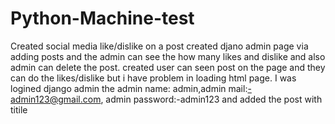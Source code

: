 # Python-Machine-test
Created social media like/dislike on a post
created djano admin page via adding posts and the admin can see the how many likes and dislike and also admin can delete the post.
created user can seen post on the page and they can do the likes/dislike
but i have problem in loading html page.
I was logined django admin the admin name: admin,admin mail:-admin123@gmail.com, admin password:-admin123
and added the post with titile
